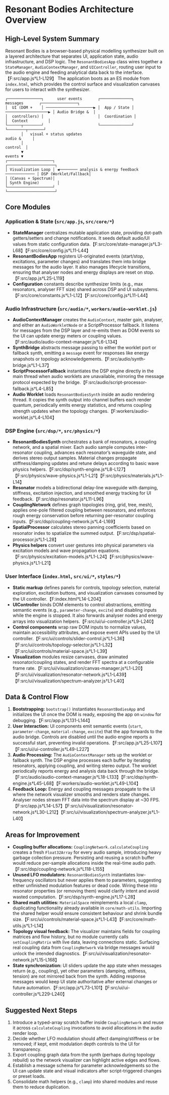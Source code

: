 # Resonant Bodies Architecture Overview

## High-Level System Summary
Resonant Bodies is a browser-based physical modelling synthesizer built on a layered architecture that separates UI, application state, audio infrastructure, and DSP logic. The `ResonantBodiesApp` class wires together a `StateManager`, `AudioContextManager`, and `UIController`, routing user input to the audio engine and feeding analytical data back to the interface.【F:src/app.js†L1-L129】 The application boots as an ES module from `index.html`, which provides the control surface and visualization canvases for users to interact with the synthesizer.

```
┌───────────────┐      user events       ┌──────────────┐       messages       ┌────────────────┐
│  UI (DOM +    │ ─────────────────────▶ │  App / State │ ───────────────────▶ │ Audio Bridge &  │
│  controllers) │                        │  Coordination │                      │  Context         │
└──────┬────────┘                        └──────────────┘                      └────────┬───────┘
       │   visual + status updates                                          audio &     │
       │                                                                       control  │
       ▼                                                                         events ▼
┌────────────────────┐                                                     ┌─────────────────────┐
│ Visualization Loop │ ◀──────── analysis & energy feedback ───────────── │ DSP (Worklet/Fallback│
│ (Canvas + Spectrum)│                                                     │ Synth Engine)        │
└────────────────────┘                                                     └─────────────────────┘
```

## Core Modules
### Application & State (`src/app.js`, `src/core/*`)
* **StateManager** centralizes mutable application state, providing dot-path getters/setters and change notifications. It seeds default audio/UI values from static configuration data.【F:src/core/state-manager.js†L3-L68】【F:src/core/config.js†L11-L44】
* **ResonantBodiesApp** registers UI-originated events (start/stop, excitations, parameter changes) and translates them into bridge messages for the audio layer. It also manages lifecycle transitions, ensuring that analyser nodes and energy displays are reset on stop.【F:src/app.js†L25-L119】
* **Configuration** constants describe synthesizer limits (e.g., max resonators, analyser FFT size) shared across DSP and UI subsystems.【F:src/core/constants.js†L1-L12】【F:src/core/config.js†L11-L44】

### Audio Infrastructure (`src/audio/*`, `workers/audio-worklet.js`)
* **AudioContextManager** creates the `AudioContext`, master gain, analyser, and either an `AudioWorkletNode` or a ScriptProcessor fallback. It listens for messages from the DSP layer and re-emits them as DOM events so the UI can update energy meters or coupling values.【F:src/audio/audio-context-manager.js†L6-L134】
* **SynthBridge** abstracts message passing to either the worklet port or fallback synth, emitting a `message` event for responses like energy snapshots or topology acknowledgements.【F:src/audio/synth-bridge.js†L1-L37】
* **ScriptProcessorFallback** instantiates the DSP engine directly in the main thread when audio worklets are unavailable, mirroring the message protocol expected by the bridge.【F:src/audio/script-processor-fallback.js†L4-L85】
* **Audio Worklet** loads `ResonantBodiesSynth` inside an audio rendering thread. It copies the synth output into channel buffers each render quantum, periodically emits energy statistics, and returns coupling strength updates when the topology changes.【F:workers/audio-worklet.js†L4-L104】

### DSP Engine (`src/dsp/*`, `src/physics/*`)
* **ResonantBodiesSynth** orchestrates a bank of resonators, a coupling network, and a spatial mixer. Each audio sample computes inter-resonator coupling, advances each resonator’s waveguide state, and derives stereo output samples. Material changes propagate stiffness/damping updates and retune delays according to basic wave physics helpers.【F:src/dsp/synth-engine.js†L8-L127】【F:src/physics/wave-physics.js†L1-L21】【F:src/physics/materials.js†L1-L14】
* **Resonator** models a bidirectional delay-line waveguide with damping, stiffness, excitation injection, and smoothed energy tracking for UI feedback.【F:src/dsp/resonator.js†L11-L96】
* **CouplingNetwork** defines graph topologies (ring, grid, tree, mesh), applies one-pole filtered coupling between resonators, and enforces rough energy conservation before returning per-resonator coupling inputs.【F:src/dsp/coupling-network.js†L4-L169】
* **SpatialProcessor** calculates stereo panning coefficients based on resonator index to spatialize the summed output.【F:src/dsp/spatial-processor.js†L1-L28】
* **Physics helpers** convert user gestures into physical parameters via excitation models and wave propagation equations.【F:src/physics/excitation-models.js†L1-L24】【F:src/physics/wave-physics.js†L1-L21】

### User Interface (`index.html`, `src/ui/*`, `styles/*`)
* **Static markup** defines panels for controls, topology selection, material exploration, excitation buttons, and visualization canvases consumed by the UI controller.【F:index.html†L14-L204】
* **UIController** binds DOM elements to control abstractions, emitting semantic events (e.g., `parameter-change`, `excite`) and disabling inputs while the engine is stopped. It also forwards analyser nodes and energy arrays into visualization helpers.【F:src/ui/ui-controller.js†L9-L240】
* **Control components** wrap raw DOM inputs to normalize values, maintain accessibility attributes, and expose event APIs used by the UI controller.【F:src/ui/controls/slider-control.js†L1-L36】【F:src/ui/controls/topology-selector.js†L1-L32】【F:src/ui/controls/material-space.js†L1-L39】
* **Visualization** modules resize canvases, draw animated resonator/coupling states, and render FFT spectra at a configurable frame rate.【F:src/ui/visualization/canvas-manager.js†L1-L20】【F:src/ui/visualization/resonator-network.js†L1-L439】【F:src/ui/visualization/spectrum-analyzer.js†L1-L40】

## Data & Control Flow
1. **Bootstrapping:** `bootstrap()` instantiates `ResonantBodiesApp` and initializes the UI once the DOM is ready, exposing the app on `window` for debugging.【F:src/app.js†L131-L144】
2. **User Interaction:** UI components emit semantic events (`start`, `parameter-change`, `material-change`, `excite`) that the app forwards to the audio bridge. Controls are disabled until the audio engine reports a successful start, preventing invalid operations.【F:src/app.js†L25-L107】【F:src/ui/ui-controller.js†L49-L227】
3. **Audio Processing:** The `AudioContextManager` sets up the worklet or fallback synth. The DSP engine processes each buffer by iterating resonators, applying coupling, and writing stereo output. The worklet periodically reports energy and analysis data back through the bridge.【F:src/audio/audio-context-manager.js†L18-L133】【F:src/dsp/synth-engine.js†L45-L68】【F:workers/audio-worklet.js†L49-L104】
4. **Feedback Loop:** Energy and coupling messages propagate to the UI where the network visualizer smooths and renders state changes. Analyser nodes stream FFT data into the spectrum display at ~30 FPS.【F:src/app.js†L14-L57】【F:src/ui/visualization/resonator-network.js†L30-L212】【F:src/ui/visualization/spectrum-analyzer.js†L1-L40】

## Areas for Improvement
* **Coupling buffer allocations:** `CouplingNetwork.calculateCoupling` creates a fresh `Float32Array` for every audio sample, introducing heavy garbage collection pressure. Persisting and reusing a scratch buffer would reduce per-sample allocations inside the real-time audio path.【F:src/dsp/coupling-network.js†L118-L155】
* **Unused LFO modulators:** `ResonantBodiesSynth` instantiates low-frequency oscillators but never applies them to parameters, suggesting either unfinished modulation features or dead code. Wiring these into resonator properties (or removing them) would clarify intent and avoid wasted computation.【F:src/dsp/synth-engine.js†L17-L28】
* **Shared math utilities:** `MaterialSpace` reimplements a local `clamp`, duplicating functionality already available in `core/math-utils`. Importing the shared helper would ensure consistent behaviour and shrink bundle size.【F:src/ui/controls/material-space.js†L1-L43】【F:src/core/math-utils.js†L1-L14】
* **Topology visual feedback:** The visualizer maintains fields for coupling matrices and flow history, but no module currently calls `setCouplingMatrix` with live data, leaving connections static. Surfacing real coupling data from `CouplingNetwork` via bridge messages would unlock the intended diagnostics.【F:src/ui/visualization/resonator-network.js†L15-L168】
* **State synchronization:** UI sliders update the app state when messages return (e.g., coupling), yet other parameters (damping, stiffness, tension) are not mirrored back from the synth. Adding response messages would keep UI state authoritative after external changes or future automation.【F:src/app.js†L73-L101】【F:src/ui/ui-controller.js†L229-L240】

## Suggested Next Steps
1. Introduce a typed-array scratch buffer inside `CouplingNetwork` and reuse it across `calculateCoupling` invocations to avoid allocations in the audio render loop.
2. Decide whether LFO modulation should affect damping/stiffness or be removed; if kept, emit modulation depth controls to the UI for transparency.
3. Export coupling graph data from the synth (perhaps during topology rebuild) so the network visualizer can highlight active edges and flows.
4. Establish a message schema for parameter acknowledgements so the UI can update state and visual indicators after script-triggered changes or preset loads.
5. Consolidate math helpers (e.g., `clamp`) into shared modules and reuse them to reduce duplication.

